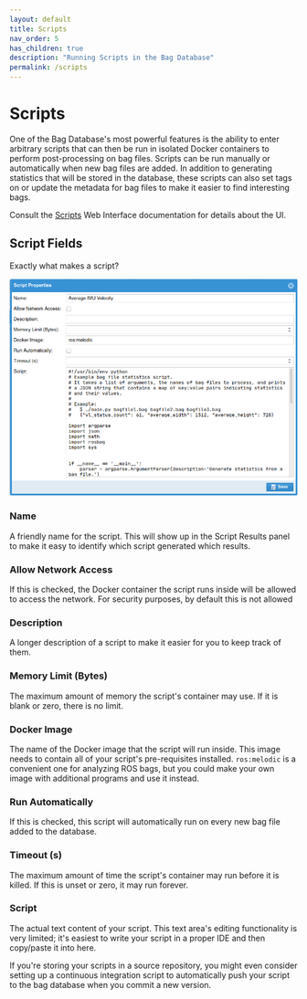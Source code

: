 ```yaml
---
layout: default
title: Scripts
nav_order: 5
has_children: true
description: "Running Scripts in the Bag Database"
permalink: /scripts
---
```


# Scripts

One of the Bag Database's most powerful features is the ability to enter arbitrary scripts
that can then be run in isolated Docker containers to perform post-processing on bag files.
Scripts can be run manually or automatically when new bag files are added.
In addition to generating statistics that will be stored in the database, these scripts can also
set tags on or update the metadata for bag files to make it easier to find interesting bags.

Consult the [Scripts](../web-interface/scripts) Web Interface documentation for details about
the UI.

## Script Fields

Exactly what makes a script?

![Script Properties](../assets/images/script_properties.png)

### Name

A friendly name for the script.  This will show up in the Script Results panel to make it easy
to identify which script generated which results.

### Allow Network Access

If this is checked, the Docker container the script runs inside will be allowed to access the
network.  For security purposes, by default this is not allowed

### Description

A longer description of a script to make it easier for you to keep track of them.

### Memory Limit (Bytes)

The maximum amount of memory the script's container may use.  If it is blank or zero, there
is no limit.

### Docker Image

The name of the Docker image that the script will run inside.  This image needs to contain
all of your script's pre-requisites installed.  `ros:melodic` is a convenient one for analyzing
ROS bags, but you could make your own image with additional programs and use it instead.

### Run Automatically

If this is checked, this script will automatically run on every new bag file added to the database.

### Timeout (s)

The maximum amount of time the script's container may run before it is killed.  If this is unset
or zero, it may run forever.

### Script

The actual text content of your script.  This text area's editing functionality is very limited;
it's easiest to write your script in a proper IDE and then copy/paste it into here.

If you're storing your scripts in a source repository, you might even consider setting up a
continuous integration script to automatically push your script to the bag database when you
commit a new version.
